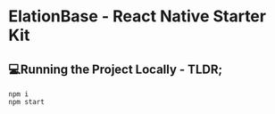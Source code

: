 # ElationBase - React Native Starter Kit

## 💻Running the Project Locally - TLDR;

```
npm i
npm start
```